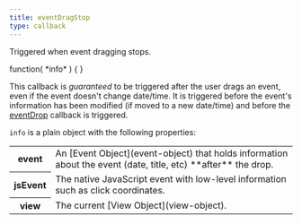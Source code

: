 ```yaml
---
title: eventDragStop
type: callback
---
```


Triggered when event dragging stops.

<div class='spec' markdown='1'>
function( *info* ) { }
</div>

This callback is *guaranteed* to be triggered after the user drags an event, even if the event doesn't change date/time. It is triggered before the event's information has been modified (if moved to a new date/time) and before the [eventDrop](eventDrop) callback is triggered.

`info` is a plain object with the following properties:

<table>

<tr>
<th>event</th>
<td markdown='1'>
An [Event Object](event-object) that holds information about the event (date, title, etc) **after** the drop.
</td>
</tr>

<tr>
<th>jsEvent</th>
<td markdown='1'>
The native JavaScript event with low-level information such as click coordinates.
</td>
</tr>

<tr>
<th>view</th>
<td markdown='1'>
The current [View Object](view-object).
</td>
</tr>

</table>
